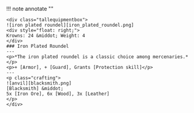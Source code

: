 !!! note annotate ""

    <div class="tallequipmentbox">
    ![iron plated roundel][iron_plated_roundel.png]
    <div style="float: right;">
    Krowns: 24 &middot; Weight: 4
    </div>
    ### Iron Plated Roundel
    ---
    <p>*The iron plated roundel is a classic choice among mercenaries.*</p>
    <p>+ [Armor], + [Guard], Grants [Protection skill]</p>
    ---
    <p class="crafting">
    ![anvil][blacksmith.png] 
    [Blacksmith] &middot; 
    5x [Iron Ore], 6x [Wood], 3x [Leather]
    </p>
    </div>
